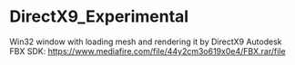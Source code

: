 # DirectX9_Experimental
Win32 window with loading mesh and rendering it by DirectX9
Autodesk FBX SDK: https://www.mediafire.com/file/44y2cm3o619x0e4/FBX.rar/file
